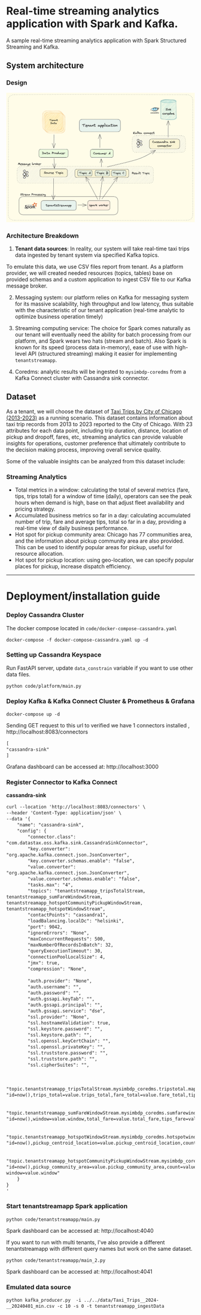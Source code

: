 # Real-time streaming analytics application with Spark and Kafka.
A sample real-time streaming analytics application with Spark Structured Streaming and Kafka.

## System architecture 
### Design
![Kafka Spark architect design](https://github.com/imminh123/streaming-analytics-platforms-kafka-spark/blob/main/assets/kafka_spark.png?raw=true)

### Architecture Breakdown
1. **Tenant data sources**: In reality, our system will take real-time taxi trips data ingested by tenant system via specified Kafka topics. 

To emulate this data, we use CSV files report from tenant. As a platform provider, we will created needed resources (topics, tables) base on provided schemas and a custom application to ingest CSV file to our Kafka message broker.

2. Messaging system: our platform relies on Kafka for messaging system for its massive scalability, high throughput and low latency, thus suitable with the characteristic of our tenant application (real-time analytic to optimize business operation timely)

3. Streaming computing service: The choice for Spark comes naturally as our tenant will eventually need the ability for batch processing from our platform, and Spark wears two hats (stream and batch). Also Spark is known for its speed (process data in-memory), ease of use with high-level API (structured streaming) making it easier for implementing `tenantstreamapp`.

4. Coredms: analytic results will be ingested to `mysimbdp-coredms` from a Kafka Connect cluster with Cassandra sink connector. 

## Dataset
As a tenant, we will choose the dataset of [Taxi Trips by City of Chicago (2013-2023)](https://data.cityofchicago.org/Transportation/Taxi-Trips-2013-2023-/wrvz-psew/about_data) as a running scenario. This dataset contains information about taxi trip records from 2013 to 2023 reported to the City of Chicago.
With 23 attributes for each data point, including trip duration, distance, location of pickup and dropoff, fares, etc, streaming analytics can provide valuable insights for operations, customer preference that ultimately contribute to the decision making process, improving overall service quality. 

Some of the valuable insights can be analyzed from this dataset include:

### Streaming Analytics 
- Total metrics in a window: calculating the total of several metrics (fare, tips, trips total) for a window of time (daily), operators can see the peak hours when demand is high, base on that adjust fleet availability and pricing strategy.
- Accumulated business metrics so far in a day: calculating accumulated number of trip, fare and average tips, total so far in a day, providing a real-time view of daily business performance.
- Hot spot for pickup community area: Chicago has 77 communities area, and the information about pickup community area are also provided. This can be used to identify popular areas for pickup, useful for resource allocation.
- Hot spot for pickup location: using geo-location, we can specify popular places for pickup, increase dispatch efficiency.

---

# Deployment/installation guide

### Deploy Cassandra Cluster
The docker compose located in `code/docker-compose-cassandra.yaml`
```
docker-compose -f docker-compose-cassandra.yaml up -d
```

### Setting up Cassandra Keyspace
Run FastAPI server, update `data_constrain` variable if you want to use other data files.

```
python code/platform/main.py
```

### Deploy Kafka & Kafka Connect Cluster & Prometheus & Grafana

```
docker-compose up -d
```

Sending GET request to this url to verified we have 1 connectors installed , http://localhost:8083/connectors

```
[
"cassandra-sink"
]
```

Grafana dashboard can be accessed at: http://localhost:3000

### Register Connector to Kafka Connect

**cassandra-sink**

```
curl --location 'http://localhost:8083/connectors' \
--header 'Content-Type: application/json' \
--data '{
    "name": "cassandra-sink",
    "config": {
        "connector.class": "com.datastax.oss.kafka.sink.CassandraSinkConnector",
        "key.converter": "org.apache.kafka.connect.json.JsonConverter",
        "key.converter.schemas.enable": "false",
        "value.converter": "org.apache.kafka.connect.json.JsonConverter",
        "value.converter.schemas.enable": "false",
        "tasks.max": "4",
        "topics": "tenantstreamapp_tripsTotalStream, tenantstreamapp_sumFareWindowStream, tenantstreamapp_hotspotCommunityPickupWindowStream, tenantstreamapp_hotspotWindowStream",
        "contactPoints": "cassandra1",
        "loadBalancing.localDc": "helsinki",
        "port": 9042,
        "ignoreErrors": "None",
        "maxConcurrentRequests": 500,
        "maxNumberOfRecordsInBatch": 32,
        "queryExecutionTimeout": 30,
        "connectionPoolLocalSize": 4,
        "jmx": true,
        "compression": "None",

        "auth.provider": "None",
        "auth.username": "",
        "auth.password": "",
        "auth.gssapi.keyTab": "",
        "auth.gssapi.principal": "",
        "auth.gssapi.service": "dse",
        "ssl.provider": "None",
        "ssl.hostnameValidation": true,
        "ssl.keystore.password": "",
        "ssl.keystore.path": "",
        "ssl.openssl.keyCertChain": "",
        "ssl.openssl.privateKey": "",
        "ssl.truststore.password": "",
        "ssl.truststore.path": "",
        "ssl.cipherSuites": "",
        
         
         "topic.tenantstreamapp_tripsTotalStream.mysimbdp_coredms.tripstotal.mapping": "id=now(),trips_total=value.trips_total,fare_total=value.fare_total,tips_avg=value.tips_avg,trip_total_avg=value.trip_total_avg",
    
        "topic.tenantstreamapp_sumFareWindowStream.mysimbdp_coredms.sumfarewindow.mapping": "id=now(),window=value.window,total_fare=value.total_fare,tips_fare=value.tips_fare,total_trip_total=value.total_trip_total",

        "topic.tenantstreamapp_hotspotWindowStream.mysimbdp_coredms.hotspotwindow.mapping": "id=now(),pickup_centroid_location=value.pickup_centroid_location,count=value.count,window=value.window",

        "topic.tenantstreamapp_hotspotCommunityPickupWindowStream.mysimbdp_coredms.hotspotcommunitywindow.mapping": "id=now(),pickup_community_area=value.pickup_community_area,count=value.count, window=value.window"
    }
}
'
```

### Start tenantstreamapp Spark application
```
python code/tenantstreamapp/main.py
```
Spark dashboard can be accessed at: http://localhost:4040

If you want to run with multi tenants, I've also provide a different tenantstreamapp with different query names but work on the same dataset.
```
python code/tenantstreamapp/main_2.py
```
Spark dashboard can be accessed at: http://localhost:4041

### Emulated data source
```
python kafka_producer.py  -i ../../data/Taxi_Trips__2024-__20240401_min.csv -c 10 -s 0 -t tenantstreamapp_ingestData
```


